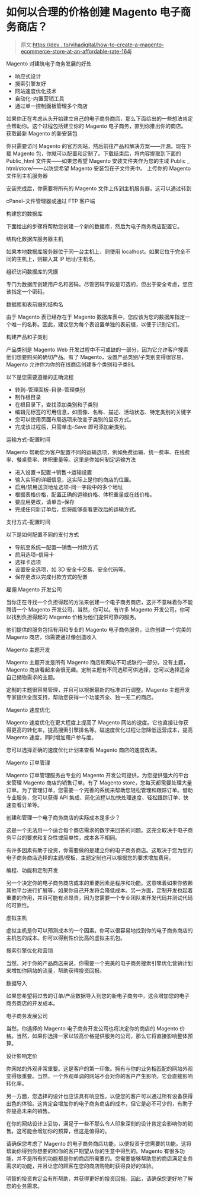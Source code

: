 # 如何以合理的价格创建 Magento 电子商务商店？

> 原文:[https://dev . to/vihadigital/how-to-create-a-magento-ecommerce-store-at-an-affordable-rate-164j](https://dev.to/vihadigital/how-to-create-a-magento-ecommerce-store-at-an-affordable-rate-164j)

Magento 对建筑电子商务发展的好处

*   响应式设计
*   搜索引擎友好
*   网站速度优化技术
*   自动化–内置营销工具
*   通过单一控制面板管理多个商店

如果你正在考虑从头开始建立自己的电子商务商店，那么下面给出的一些想法肯定会帮助你。这个过程包括建立你的 Magento 电子商务，直到你推出你的商店。
获取最新 Magento 的新安装包

你只需要访问 Magento 的官方网站，然后前往产品和解决方案——开源。现在下载 Magento 包，你就可以配置和定制了。下载结束后，将内容提取到下面的
Public_html 文件夹——如果您希望 Magento 安装文件夹作为您的主域
Public _ html/store/——以防您希望 Magento 安装包在子文件夹中。
上传你的 Magento 文件到主机服务器

安装完成后，你需要将所有的 Magento 文件上传到主机服务器。这可以通过转到

cPanel–文件管理器或通过 FTP 客户端

构建您的数据库

下面给出的步骤将帮助您创建一个新的数据库，然后为电子商务商店配置它。

结构化数据库服务器主机

如果本地数据库服务器位于同一台主机上，则使用 localhost。如果它位于完全不同的主机上，则输入其 IP 地址/主机名。

组织访问数据库的凭据

专门为数据库创建用户名和密码。尽管密码字段是可选的，但出于安全考虑，您应该指定一个密码。

数据库和表前缀的结构名

由于 Magento 表已经存在于 Magento 数据库表中，您应该为您的数据库指定一个唯一的名称。因此，建议您为每个表设置单独的表前缀，以便于识别它们。

构建产品和子类别

产品类别是 Magento Web 开发过程中不可或缺的一部分，因为它允许客户搜索他们想要购买的确切产品。有了 Magento，设置产品类别/子类别变得很容易，Magento 允许你为你的在线商店创建多个类别和子类别。

以下是您需要遵循的正确流程

*   转到–管理面板–目录–管理类别
*   制作根目录
*   在根目录下，查找添加类别和子类别
*   编辑元标签的可用信息，如图像、名称、描述、活动状态、特定类别的关键字
*   您可以使用页面布局选项来改变子类别的显示方式。
*   完成该过程后，只需单击–Save 即可添加新类别。

运输方式–配置时间

Magento 帮助您为客户配置不同的运输选项，例如免费运输、统一费率、在线费率、餐桌费率、体积重量等。这里是你如何制定运输方法

*   进入设置->配置->销售->运输设置
*   输入实际的详细信息，这实际上是你的商店的位置。
*   启用/禁用送货地址选项-同一字段中的多个地址
*   根据表格价格，配置正确的运输价格、体积重量或在线价格。
*   要应用更改，请单击–保存
*   完成任何新订单后，您将能够查看更改后的运输方式。

支付方式–配置时间

以下是如何配置不同的支付方式

*   导航至系统—配置—销售—付款方式
*   启用选项–信用卡
*   选择卡选项
*   设置安全选项，如 3D 安全卡交易、安全代码等。
*   保存更改以完成付款方式的配置

雇佣 Magento 开发公司

当你正在寻找一个负担得起的方法来创建一个电子商务商店，这并不意味着你不能聘请一个 Magento 开发公司，当然，你可以。有许多 Magento 开发公司，你可以找到负担得起的 Magento 价格为他们提供可靠的服务。

他们提供的服务包括有用和专业的 Magento 电子商务服务，让你创建一个完美的 Magento 商店，你需要通过像创造收入

Magento 主题开发

Magento 主题开发是所有 Magento 商店和网站不可或缺的一部分。没有主题，Magento 商店看起来会很无趣。定制主题有不同选项可供选择，您可以选择适合自己储物需求的主题。

定制的主题很容易管理，并且可以根据最新的标准进行调整。Magento 主题开发专家提供全面支持，帮助您获得一个功能齐全、独一无二的商店。

Magento 速度优化

Magento 速度优化在更大程度上提高了 Magento 网站的速度。它也直接让你获得更高的转化率，提高搜索引擎排名等。磁速度优化过程让您降低运营成本，提高 Magento 速度，同时增加用户参与度。

您可以选择正确的速度优化计划来查看 Magento 商店的速度改进。

Magento 订单管理

Magento 订单管理服务由专业的 Magento 开发公司提供，为您提供强大的平台来管理 Magento 商店的销售订单。有了 Magento store，您每天都需要处理大量订单。为了管理订单，您需要一个完善的系统来帮助您轻松管理和跟踪订单。借助专业服务，您可以获得 API 集成、简化流程以加快处理速度、轻松跟踪订单、快速查看订单等。

创建和管理一个电子商务商店的实际成本是多少？

这是一个无法用一个适合每个商店需求的数字来回答的问题。这完全取决于电子商务平台的要求和复杂性或简单性，成本各不相同。

有许多因素有助于投资，你需要做的是建立你的电子商务商店。这取决于您为您的电子商务商店选择的主题/模板，主题定制也可以根据您的要求增加费用。

编程、功能和定制开发

另一个决定你的电子商务商店成本的重要因素是程序和功能。这意味着如果你依赖其他平台进行扩展等，如果你自己开发将会降低成本。另一方面，定制开发也起着重要的作用，并且可能有点昂贵，因为您需要一个专业团队来开发代码并测试代码的可靠性。

虚拟主机

虚拟主机是你可以预测成本的一个因素。你可以很容易地找到你的电子商务商店的主机包的成本。你可以得到性价比高的虚拟主机包。

搜索引擎优化和营销

当然，对于你的产品商店来说，你需要一个完美的电子商务搜索引擎优化营销计划来增加你网站的流量，帮助获得投资回报。

数据导入

如果您希望将过去的订单/产品数据导入到您的新电子商务中，这会增加您的电子商务商店的开发成本。

电子商务发展公司

当然，你选择的 Magento 电子商务开发公司也将决定你的商店的 Magento 价格。当然，如果你选择一家以较高价格提供服务的公司，那么它将直接影响整体预算。

设计影响定价

你网站的外观非常重要。这是客户的第一印象。拥有与你的业务相匹配的网站外观变得很重要。当然，一个外观单调的网站不会对你的客户产生影响，它会直接影响转化率。

另一方面，您选择的设计也应该具有响应性，以便您的客户可以通过所有设备获得出色的体验。这肯定会增加你的电子商务商店的成本，但它是必不可少的，有助于你提高未来的销售。

在你的网站设计上妥协，满足于一些不那么令人印象深刻的设计肯定会影响你的销售。这可能会增加你的预算，但这是值得的。

请确保您考虑了 Magento 的电子商务商店功能，以便投资于您需要的功能。这将帮助你得到你想要的和你的客户期望从你的生意中得到的。Magento 有很多功能，并不是所有的功能都是你的商店所需要的。您需要能够帮助您的商店满足业务需求的功能，并且让您的顾客在您的商店购物时获得良好的体验。

明智的投资肯定会有所帮助，并获得更好的投资回报。因此，请确保您更好地了解您的业务需求。